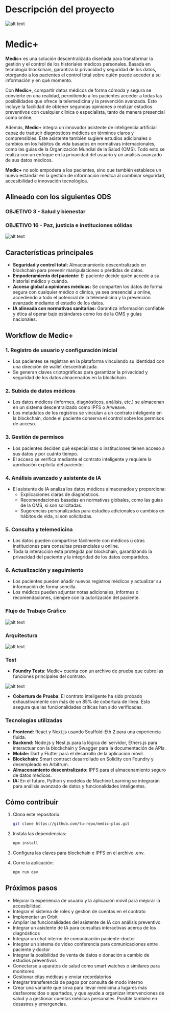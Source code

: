# Descripción del proyecto

![alt text](Medic+TuSaludEnTusManos.PNG)

# Medic+

**Medic+** es una solución descentralizada diseñada para transformar la gestión y el control de los historiales médicos personales. Basada en tecnología blockchain, garantiza la privacidad y seguridad de los datos, otorgando a los pacientes el control total sobre quién puede acceder a su información y en qué momento.

Con **Medic+**, compartir datos médicos de forma cómoda y segura se convierte en una realidad, permitiendo a los pacientes acceder a todas las posibilidades que ofrece la telemedicina y la prevención avanzada. Esto incluye la facilidad de obtener segundas opiniones o realizar estudios preventivos con cualquier clínica o especialista, tanto de manera presencial como online.

Además, **Medic+** integra un innovador asistente de inteligencia artificial capaz de traducir diagnósticos médicos en términos claros y comprensibles. Este asistente también sugiere estudios adicionales o cambios en los hábitos de vida basados en normativas internacionales, como las guías de la Organización Mundial de la Salud (OMS). Todo esto se realiza con un enfoque en la privacidad del usuario y un análisis avanzado de sus datos médicos.

**Medic+** no solo empodera a los pacientes, sino que también establece un nuevo estándar en la gestión de información médica al combinar seguridad, accesibilidad e innovación tecnológica.

## Alineado con los siguientes ODS

### OBJETIVO 3 - Salud y bienestar

### OBJETIVO 16 - Paz, justicia e instituciones sólidas

![alt text](ODSsMedicPlus.png)

## Características principales

- **Seguridad y control total:** Almacenamiento descentralizado en blockchain para prevenir manipulaciones o pérdidas de datos.
- **Empoderamiento del paciente:** El paciente decide quién accede a su historial médico y cuándo.
- **Acceso global a opiniones médicas:** Se comparten los datos de forma segura con cualquier médico o clínica, ya sea presencial u online, accediendo a todo el potencial de la telemedicina y la prevención avanzado mediante el estudio de los datos.
- **IA alineada con normativas sanitarias:** Garantiza información confiable y ética al operar bajo estándares como los de la OMS y guías nacionales.

## Workflow de Medic+

### 1. Registro de usuario y configuración inicial

- Los pacientes se registran en la plataforma vinculando su identidad con una dirección de wallet descentralizada.
- Se generan claves criptográficas para garantizar la privacidad y seguridad de los datos almacenados en la blockchain.

### 2. Subida de datos médicos

- Los datos médicos (informes, diagnósticos, análisis, etc.) se almacenan en un sistema descentralizado como IPFS o Arweave.
- Los metadatos de los registros se vinculan a un contrato inteligente en la blockchain, donde el paciente conserva el control sobre los permisos de acceso.

### 3. Gestión de permisos

- Los pacientes deciden qué especialistas o instituciones tienen acceso a sus datos y por cuánto tiempo.
- El acceso se verifica mediante el contrato inteligente y requiere la aprobación explícita del paciente.

### 4. Análisis avanzado y asistente de IA

- El asistente de IA analiza los datos médicos almacenados y proporciona:
  - Explicaciones claras de diagnósticos.
  - Recomendaciones basadas en normativas globales, como las guías de la OMS, si son solicitadas.
  - Sugerencias personalizadas para estudios adicionales o cambios en hábitos de vida, si son solicitadas.

### 5. Consulta y telemedicina

- Los datos pueden compartirse fácilmente con médicos u otras instituciones para consultas presenciales u online.
- Toda la interacción está protegida por blockchain, garantizando la privacidad del paciente y la integridad de los datos compartidos.

### 6. Actualización y seguimiento

- Los pacientes pueden añadir nuevos registros médicos y actualizar su información de forma sencilla.
- Los médicos pueden adjuntar notas adicionales, informes o recomendaciones, siempre con la autorización del paciente.

### Flujo de Trabajo Gráfico

![alt text](Flujo-MedicPlus.PNG)

### Arquitectura

![alt text](Arquitectura-MedicPlus.jpeg)

### Test

- **Foundry Tests**: Medic+ cuenta con un archivo de prueba que cubre las funciones principales del contrato.

![alt text](TestCoverage.PNG)

- **Cobertura de Prueba**: El contrato inteligente ha sido probado exhaustivamente con más de un 85% de cobertura de línea. Esto asegura que las funcionalidades críticas han sido verificadas.

### Tecnologías utilizadas

- **Frontend:** React y Next.js usando Scaffold-Eth 2 para una experiencia fluida.
- **Backend:** Node.js y Nest.js para la lógica del servidor, Ethers.js para interactuar con la blockchain y Swagger para la documentación de APIs.
- **Mobile:** Dart y Flutter para el desarrollo de la aplicacion móvil.
- **Blockchain:** Smart contract desarrollado en Solidity con Foundry y desempleado en Arbitrum.
- **Almacenamiento descentralizado:** IPFS para el almacenamiento seguro de datos médicos.
- **IA:** En el futuro, Python y modelos de Machine Learning se integrarán para análisis avanzado de datos y funcionalidades inteligentes.

## Cómo contribuir

1. Clona este repositorio:

   ```bash
   git clone https://github.com/tu-repo/medic-plus.git

   ```

2. Instala las dependencias:
   ```bash
   npm install
   ```
3. Configura las claves para blockchain e IPFS en el archivo .env.
4. Corre la aplicación:
   ```bash
   npm run dev
   ```

## Próximos pasos

- Mejorar la experiencia de usuario y la aplicación móvil para mejorar la accesibilidad.
- Integrar el sistema de roles y gestion de cuentas en el contrato
- Implementar un Orbit
- Ampliar las funcionalidades del asistente de IA con análisis preventivo
- Integrar un asistente de IA para consultas interactivas acerca de los diagnósticos
- Integrar un chat interno de comunicación paciente-doctor
- Integrar un sistema de video conferencia para comunicaciones entre paciente y doctor
- Integrar la posibilidad de venta de datos o donación a cambio de estudios preventivos
- Conectarse a aparatos de salud como smart watches o similares para monitoreo
- Gestionar citas médicas y enviar recordatorios
- Integrar transferencia de pagos por consulta de modo interno
- Crear una variante que sirva para llevar medicina a lugares más desfavorecidos o apartados, y que ayude a organizar intervenciones de salud y a gestionar cuentas médicas personales. Posible también en desastres y emergencias.
